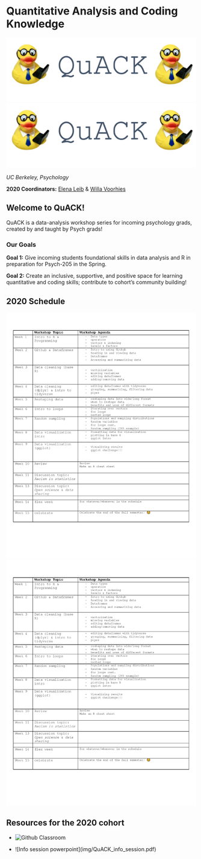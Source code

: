 
# Quantitative Analysis and Coding Knowledge 

<img src="img/logo.png"> ![](img/logo.png)

 *UC Berkeley, Psychology*
 

**2020 Coordinators:** [Elena Leib](https://bungelab.berkeley.edu/graduate-students/) & [Willa Voorhies](https://cnl.berkeley.edu/people/willa-voorhies/)


## Welcome to QuACK! 
QuACK is a data-analysis workshop series for incoming psychology grads, created by and taught by Psych grads!


### Our Goals
  **Goal 1:** Give incoming students foundational skills in data analysis and R in preparation for Psych-205 in the Spring.
  
  
  **Goal 2:** Create an inclusive, supportive, and positive space for learning quantitative and coding skills; contribute to cohort’s community building!
   




  
## 2020 Schedule
<img src="img/Schedule_2020.png"> ![2020 schedule](img/Schedule_2020.png)


  ## Resources for the 2020 cohort
 
 * ![Github Classroom](https://classroom.github.com/a/j87Cevx5)
 
 * <link src="img/Schedule_2020.pdf"> ![Info session powerpoint](img/QuACK_info_session.pdf)
 
 
